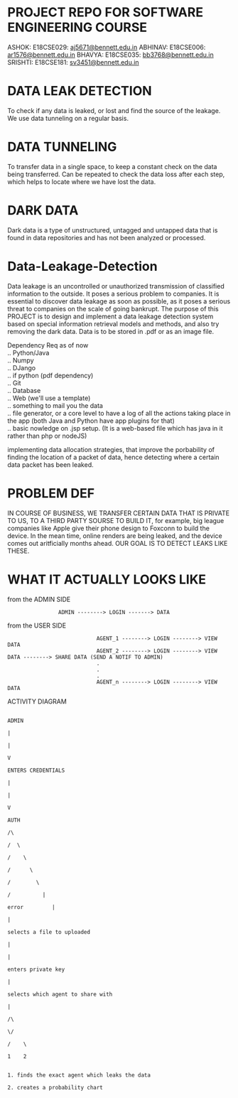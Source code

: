 # PROJECT REPO FOR SOFTWARE ENGINEERING COURSE
ASHOK: E18CSE029: aj5671@bennett.edu.in
ABHINAV: E18CSE006: ar1576@bennett.edu.in
BHAVYA: E18CSE035: bb3768@bennett.edu.in
SRISHTI: E18CSE181: sv3451@bennett.edu.in

# DATA LEAK DETECTION

To check if any data is leaked, or lost and find the source of the leakage. We use data tunneling on a regular basis.
# DATA TUNNELING

To transfer data in a single space, to keep a constant check on the data being transferred. Can be repeated to check the data loss after each step, which helps to locate where we have lost the data.
# DARK DATA
Dark data is a type of unstructured, untagged and untapped data that is found in data repositories and has not been analyzed or processed.

# Data-Leakage-Detection
Data leakage is an uncontrolled or unauthorized transmission of classified information to the outside. It poses a serious problem to companies. It is essential to discover data leakage as soon as possible, as it poses a serious threat to companies on the scale of going bankrupt. The purpose of this PROJECT is to design and implement a data leakage detection system based on special information retrieval models and methods, and also try removing the dark data. Data is to be stored in .pdf or as an image file.

Dependency Req as of now                  
.. Python/Java                  
.. Numpy                
.. DJango                   
.. if python (pdf dependency)               
.. Git                
.. Database             
.. Web (we'll use a template)                  
.. something to mail you the data             
.. file generator, or a core level to have a log of all the actions taking place in the app (both Java and Python have app plugins for that)                 
.. basic nowledge on .jsp setup. (It is a web-based file which has java in it rather than php or nodeJS)                     

implementing data allocation strategies, that improve the porbability of finding the location of a packet of data, hence detecting where a certain data packet has been leaked. 

# PROBLEM DEF
IN COURSE OF BUSINESS, WE TRANSFER CERTAIN DATA THAT IS PRIVATE TO US, TO A THIRD PARTY SOURSE TO BUILD IT, for example, big league companies like Apple give their phone design to Foxconn to build the device. In the mean time, online renders are being leaked, and the device comes out aritficially months ahead. OUR GOAL IS TO DETECT LEAKS LIKE THESE. 

# WHAT IT ACTUALLY LOOKS LIKE

from the ADMIN SIDE
  
                    ADMIN --------> LOGIN -------> DATA
                    
from the USER SIDE
   
                                AGENT_1 --------> LOGIN --------> VIEW DATA
                                AGENT_2 --------> LOGIN --------> VIEW DATA --------> SHARE DATA (SEND A NOTIF TO ADMIN)
                                .
                                .
                                .
                                AGENT_n --------> LOGIN --------> VIEW DATA



ACTIVITY DIAGRAM


                                                                                ADMIN
                                                                                  |
                                                                                  |
                                                                                  V
                                                                         ENTERS CREDENTIALS
                                                                                  |
                                                                                  |
                                                                                  V
                                                                                 AUTH
                                                                                  /\                                                                          
                                                                                 /  \
                                                                                /    \
                                                                               /      \
                                                                              /        \
                                                                             /          |
                                                                          error         |
                                                                                        |
                                                                            selects a file to uploaded
                                                                                        |
                                                                                        |
                                                                                enters private key
                                                                                        |
                                                                        selects which agent to share with
                                                                                        |
                                                                                        /\
                                                                                        \/
                                                                                      /    \
                                                                                      1    2
                                                                                      
                                                                                      1. finds the exact agent which leaks the data
                                                                                      2. creates a probability chart
                                                                                      
                                                                                
